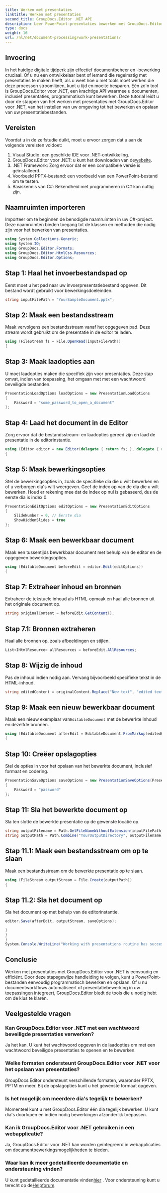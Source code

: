 ```yaml
---
title: Werken met presentaties
linktitle: Werken met presentaties
second_title: GroupDocs.Editor .NET API
description: Leer PowerPoint-presentaties bewerken met GroupDocs.Editor voor .NET. Volg deze stapsgewijze handleiding om uw documentbewerkingsproces te stroomlijnen.
type: docs
weight: 16
url: /nl/net/document-processing/work-presentations/
---
```

## Invoering
In het huidige digitale tijdperk zijn effectief documentbeheer en -bewerking cruciaal. Of u nu een ontwikkelaar bent of iemand die regelmatig met presentaties te maken heeft, als u weet hoe u met tools moet werken die deze processen stroomlijnen, kunt u tijd en moeite besparen. Eén zo'n tool is GroupDocs.Editor voor .NET, een krachtige API waarmee u documenten, inclusief presentaties, programmatisch kunt bewerken. Deze tutorial leidt u door de stappen van het werken met presentaties met GroupDocs.Editor voor .NET, van het instellen van uw omgeving tot het bewerken en opslaan van uw presentatiebestanden.
## Vereisten
Voordat u in de zelfstudie duikt, moet u ervoor zorgen dat u aan de volgende vereisten voldoet:
1. Visual Studio: een geschikte IDE voor .NET-ontwikkeling.
2.  GroupDocs.Editor voor .NET: u kunt het downloaden van de[website](https://releases.groupdocs.com/editor/net/).
3. .NET Framework: Zorg ervoor dat er een compatibele versie is geïnstalleerd.
4. Voorbeeld PPTX-bestand: een voorbeeld van een PowerPoint-bestand om te testen.
5. Basiskennis van C#: Bekendheid met programmeren in C# kan nuttig zijn.
## Naamruimten importeren
Importeer om te beginnen de benodigde naamruimten in uw C#-project. Deze naamruimten bieden toegang tot de klassen en methoden die nodig zijn voor het bewerken van presentaties.
```csharp
using System.Collections.Generic;
using System.IO;
using GroupDocs.Editor.Formats;
using GroupDocs.Editor.HtmlCss.Resources;
using GroupDocs.Editor.Options;
```
## Stap 1: Haal het invoerbestandspad op
Eerst moet u het pad naar uw invoerpresentatiebestand opgeven. Dit bestand wordt gebruikt voor bewerkingsdoeleinden.
```csharp
string inputFilePath = "YourSampleDocument.pptx";
```
## Stap 2: Maak een bestandsstream
Maak vervolgens een bestandsstream vanaf het opgegeven pad. Deze stream wordt gebruikt om de presentatie in de editor te laden.
```csharp
using (FileStream fs = File.OpenRead(inputFilePath))
{
```
## Stap 3: Maak laadopties aan
U moet laadopties maken die specifiek zijn voor presentaties. Deze stap omvat, indien van toepassing, het omgaan met met een wachtwoord beveiligde bestanden.

```csharp
PresentationLoadOptions loadOptions = new PresentationLoadOptions
{
    Password = "some_password_to_open_a_document"
};
```
## Stap 4: Laad het document in de Editor
Zorg ervoor dat de bestandsstream- en laadopties gereed zijn en laad de presentatie in de editorinstantie.
```csharp
using (Editor editor = new Editor(delegate { return fs; }, delegate { return loadOptions; }))
{
```
## Stap 5: Maak bewerkingsopties
Stel de bewerkingsopties in, zoals de specifieke dia die u wilt bewerken en of u verborgen dia's wilt weergeven.
Geef de index op van de dia die u wilt bewerken. Houd er rekening mee dat de index op nul is gebaseerd, dus de eerste dia is index 0.
```csharp
PresentationEditOptions editOptions = new PresentationEditOptions
{
    SlideNumber = 0, // Eerste dia
    ShowHiddenSlides = true
};
```
## Stap 6: Maak een bewerkbaar document
Maak een tussentijds bewerkbaar document met behulp van de editor en de opgegeven bewerkingsopties.
```csharp
using (EditableDocument beforeEdit = editor.Edit(editOptions))
{
```
## Stap 7: Extraheer inhoud en bronnen
Extraheer de tekstuele inhoud als HTML-opmaak en haal alle bronnen uit het originele document op.
```csharp
string originalContent = beforeEdit.GetContent();
```
## Stap 7.1: Bronnen extraheren
Haal alle bronnen op, zoals afbeeldingen en stijlen.
```csharp
List<IHtmlResource> allResources = beforeEdit.AllResources;
```
## Stap 8: Wijzig de inhoud
Pas de inhoud indien nodig aan. Vervang bijvoorbeeld specifieke tekst in de HTML-inhoud.
```csharp
string editedContent = originalContent.Replace("New text", "edited text");
```
## Stap 9: Maak een nieuw bewerkbaar document
 Maak een nieuw exemplaar van`EditableDocument` met de bewerkte inhoud en dezelfde bronnen.
```csharp
using (EditableDocument afterEdit = EditableDocument.FromMarkup(editedContent, allResources))
{
```
## Stap 10: Creëer opslagopties
Stel de opties in voor het opslaan van het bewerkte document, inclusief formaat en codering.
```csharp
PresentationSaveOptions saveOptions = new PresentationSaveOptions(PresentationFormats.Pptm)
{
    Password = "password"
};
```
## Stap 11: Sla het bewerkte document op
Sla ten slotte de bewerkte presentatie op de gewenste locatie op.

```csharp
string outputFilename = Path.GetFileNameWithoutExtension(inputFilePath) + "." + saveOptions.OutputFormat.Extension;
string outputPath = Path.Combine("YourOutputDirectory", outputFilename);
```
## Stap 11.1: Maak een bestandsstream om op te slaan
Maak een bestandsstream om de bewerkte presentatie op te slaan.
```csharp
using (FileStream outputStream = File.Create(outputPath))
{
```
## Stap 11.2: Sla het document op
Sla het document op met behulp van de editorinstantie.
```csharp
editor.Save(afterEdit, outputStream, saveOptions);
```
```csharp
}
}
}
System.Console.WriteLine("Working with presentations routine has successfully finished");
```
## Conclusie
Werken met presentaties met GroupDocs.Editor voor .NET is eenvoudig en efficiënt. Door deze stapsgewijze handleiding te volgen, kunt u PowerPoint-bestanden eenvoudig programmatisch bewerken en opslaan. Of u nu documentworkflows automatiseert of presentatiebewerking in uw toepassingen integreert, GroupDocs.Editor biedt de tools die u nodig hebt om de klus te klaren.
## Veelgestelde vragen
### Kan GroupDocs.Editor voor .NET met een wachtwoord beveiligde presentaties verwerken?
Ja het kan. U kunt het wachtwoord opgeven in de laadopties om met een wachtwoord beveiligde presentaties te openen en te bewerken.
### Welke formaten ondersteunt GroupDocs.Editor voor .NET voor het opslaan van presentaties?
GroupDocs.Editor ondersteunt verschillende formaten, waaronder PPTX, PPTM en meer. Bij de opslagopties kunt u het gewenste formaat opgeven.
### Is het mogelijk om meerdere dia's tegelijk te bewerken?
Momenteel kunt u met GroupDocs.Editor één dia tegelijk bewerken. U kunt dia's doorlopen en indien nodig bewerkingen afzonderlijk toepassen.
### Kan ik GroupDocs.Editor voor .NET gebruiken in een webapplicatie?
Ja, GroupDocs.Editor voor .NET kan worden geïntegreerd in webapplicaties om documentbewerkingsmogelijkheden te bieden.
### Waar kan ik meer gedetailleerde documentatie en ondersteuning vinden?
 U kunt gedetailleerde documentatie vinden[hier](https://reference.groupdocs.com/editor/net/) . Voor ondersteuning kunt u terecht op de[Helpforum](https://forum.groupdocs.com/c/editor/20).